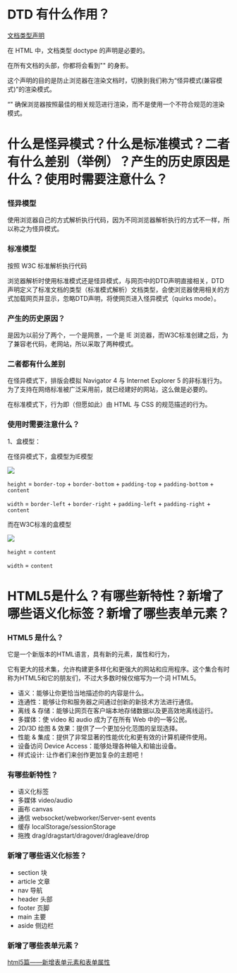 # DTD 有什么作用？

[文档类型声明](https://developer.mozilla.org/zh-CN/docs/Glossary/Doctype)

在 HTML 中，文档类型 doctype 的声明是必要的。

在所有文档的头部，你都将会看到"<!DOCTYPE html>" 的身影。

这个声明的目的是防止浏览器在渲染文档时，切换到我们称为“怪异模式(兼容模式)”的渲染模式。

“<!DOCTYPE html>" 确保浏览器按照最佳的相关规范进行渲染，而不是使用一个不符合规范的渲染模式。

# 什么是怪异模式？什么是标准模式？二者有什么差别（举例）？产生的历史原因是什么？使用时需要注意什么？

### 怪异模型

使用浏览器自己的方式解析执行代码，因为不同浏览器解析执行的方式不一样，所以称之为怪异模式。

### 标准模型

按照 W3C 标准解析执行代码

浏览器解析时使用标准模式还是怪异模式，与网页中的DTD声明直接相关，DTD声明定义了标准文档的类型（标准模式解析）文档类型，会使浏览器使用相关的方式加载网页并显示，忽略DTD声明，将使网页进入怪异模式（quirks mode）。

### 产生的历史原因？

是因为以前分了两个，一个是网景，一个是 IE 浏览器，而W3C标准创建之后，为了兼容老代码，老网站，所以采取了两种模式。

### 二者都有什么差别

在怪异模式下，排版会模拟 Navigator 4 与 Internet Explorer 5 的非标准行为。为了支持在网络标准被广泛采用前，就已经建好的网站，这么做是必要的。

在标准模式下，行为即（但愿如此）由 HTML 与 CSS 的规范描述的行为。

### 使用时需要注意什么？

1、盒模型：

在怪异模式下，盒模型为IE模型

![](https://img-blog.csdn.net/20170917153839823?watermark/2/text/aHR0cDovL2Jsb2cuY3Nkbi5uZXQvcXFfMzEwNTk0NzU=/font/5a6L5L2T/fontsize/400/fill/I0JBQkFCMA==/dissolve/70/gravity/SouthEast)

`height` = `border-top` + `border-bottom` + `padding-top` + `padding-bottom` + `content`

`width` = `border-left` + `border-right` + `padding-left` + `padding-right` + `content`

而在W3C标准的盒模型

![](https://img-blog.csdn.net/20170917153853995?watermark/2/text/aHR0cDovL2Jsb2cuY3Nkbi5uZXQvcXFfMzEwNTk0NzU=/font/5a6L5L2T/fontsize/400/fill/I0JBQkFCMA==/dissolve/70/gravity/SouthEast)

`height` = `content`

`width` = `content`

# HTML5是什么？有哪些新特性？新增了哪些语义化标签？新增了哪些表单元素？

### HTML5 是什么？

它是一个新版本的HTML语言，具有新的元素，属性和行为，

它有更大的技术集，允许构建更多样化和更强大的网站和应用程序。这个集合有时称为HTML5和它的朋友们，不过大多数时候仅缩写为一个词 HTML5。

- 语义：能够让你更恰当地描述你的内容是什么。
- 连通性：能够让你和服务器之间通过创新的新技术方法进行通信。
- 离线 & 存储：能够让网页在客户端本地存储数据以及更高效地离线运行。
- 多媒体：使 video 和 audio 成为了在所有 Web 中的一等公民。
- 2D/3D 绘图 & 效果：提供了一个更加分化范围的呈现选择。
- 性能 & 集成：提供了非常显著的性能优化和更有效的计算机硬件使用。
- 设备访问 Device Access：能够处理各种输入和输出设备。
- 样式设计: 让作者们来创作更加复杂的主题吧！

### 有哪些新特性？

- 语义化标签
- 多媒体 video/audio
- 画布 canvas
- 通信 websocket/webworker/Server-sent events
- 缓存 localStorage/sessionStorage
- 拖拽 drag/dragstart/dragover/dragleave/drop

### 新增了哪些语义化标签？

- section 块
- article 文章
- nav 导航
- header 头部
- footer 页脚
- main 主要
- aside 侧边栏

### 新增了哪些表单元素？

[html5篇——新增表单元素和表单属性](https://blog.csdn.net/u010556394/article/details/50769853)





